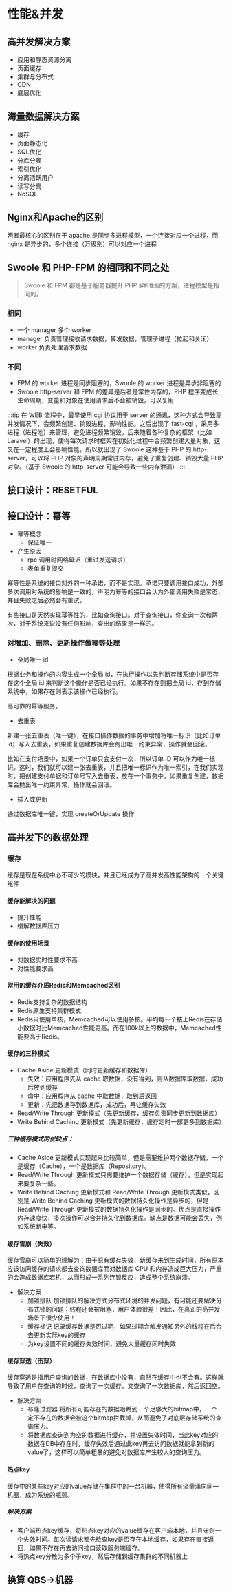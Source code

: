 # 性能&并发

## 高并发解决方案

- 应用和静态资源分离
- 页面缓存
- 集群与分布式
- CDN
- 底层优化

## 海量数据解决方案

- 缓存
- 页面静态化
- SQL优化
- 分库分表
- 索引优化
- 分离活跃用户
- 读写分离
- NoSQL

## Nginx和Apache的区别

两者最核心的区别在于 apache 是同步多进程模型，一个连接对应一个进程，而 nginx 是异步的，多个连接（万级别）可以对应一个进程

## Swoole 和 PHP-FPM 的相同和不同之处

> Swoole 和 FPM 都是基于服务器提升 PHP `解析性能`的方案，进程模型是相同的。

### 相同

- 一个 manager 多个 worker
- manager 负责管理接收请求数据，转发数据，管理子进程（拉起和关闭）
- worker 负责处理请求数据

### 不同

- FPM 的 worker 进程是同步阻塞的，Swoole 的 worker 进程是异步非阻塞的
- Swoole http-server 和 FPM 的差异是后者是常住内存的，PHP 程序变成长生命周期，变量和对象在使用请求后不会被销毁，可以复用

:::tip
在 WEB 流程中，最早使用 cgi 协议用于 server 的通讯，这种方式会导致高并发情况下，会频繁创建、销毁进程，影响性能。之后出现了 fast-cgi ，采用多进程（进程池）来管理，避免进程频繁销毁。后来随着各种复杂的框架（比如 Laravel）的出现，使得每次请求时框架在初始化过程中会频繁创建大量对象，这又在一定程度上会影响性能，所以就出现了 Swoole 这种基于 PHP 的 http-server，可以将 PHP 对象的声明周期常驻内存，避免了重复创建、销毁大量 PHP 对象。（基于 Swoole 的 http-server 可能会导致一些内存泄漏）
:::

## 接口设计：RESETFUL

## 接口设计：幂等

- 幂等概念
  - 保证唯一
- 产生原因
  - rpc 调用时网络延迟（重试发送请求）
  - 表单重复提交

幂等性是系统的接口对外的一种承诺，而不是实现。承诺只要调用接口成功，外部多次调用对系统的影响是一致的，声明为幂等的接口会认为外部调用失败是常态，并且失败之后必然会有重试。

有些接口是天然实现幂等性的，比如查询接口。对于查询接口，你查询一次和两次，对于系统来说没有任何影响，查出的结果是一样的。

### 对增加、删除、更新操作做幂等处理

- 全局唯一 id

根据业务和操作的内容生成一个全局 id，在执行操作以先判断存储系统中是否存在这个全局 id 来判断这个操作是否已经执行。如果不存在则把全局 id，存到存储系统中，如果存在则表示该操作已经执行。

高可靠的幂等服务。

- 去重表

新建一张去重表（唯一键），在接口操作数据的事务中增加将唯一标识（比如订单 id）写入去重表，如果重复创建数据库会跑出唯一约束异常，操作就会回滚。

比如在支付场景中，如果一个订单只会支付一次，所以订单 ID 可以作为唯一标识。这时，我们就可以建一张去重表，并且把唯一标识作为唯一索引，在我们实现时，把创建支付单据和订单号写入去重表，放在一个事务中，如果重复创建，数据库会抛出唯一约束异常，操作就会回滚。

- 插入或更新

通过数据库唯一键，实现 createOrUpdate 操作

## 高并发下的数据处理

### 缓存

缓存是现在系统中必不可少的模块，并且已经成为了高并发高性能架构的一个关键组件

#### 缓存能解决的问题

- 提升性能
- 缓解数据库压力

#### 缓存的使用场景

- 对数据实时性要求不高
- 对性能要求高

#### 常用的缓存介质Redis和Memcached区别

- Redis支持复杂的数据结构
- Redis原生支持集群模式
- Redis只使用单核，Memcached可以使用多核。平均每一个核上Redis在存储小数据时比Memcached性能更高。而在100k以上的数据中，Memcached性能要高于Redis。

#### 缓存的三种模式

- Cache Aside 更新模式（同时更新缓存和数据库）
  - 失效：应用程序先从 cache 取数据，没有得到，则从数据库取数据，成功后放到缓存
  - 命中：应用程序从 cache 中取数据，取到后返回
  - 更新：先把数据存到数据库，成功后，再让缓存失效
- Read/Write Through 更新模式（先更新缓存，缓存负责同步更新到数据库）
- Write Behind Caching 更新模式（先更新缓存，缓存定时一部更多到数据库）

##### 三种缓存模式的优缺点：

- Cache Aside 更新模式实现起来比较简单，但是需要维护两个数据存储，一个是缓存（Cache），一个是数据库（Repository）。
- Read/Write Through 更新模式只需要维护一个数据存储（缓存），但是实现起来要复杂一些。
- Write Behind Caching 更新模式和 Read/Write Through 更新模式类似，区别是 Write Behind Caching 更新模式的数据持久化操作是异步的，但是 Read/Write Through 更新模式的数据持久化操作是同步的。优点是直接操作内存速度快，多次操作可以合并持久化到数据库。缺点是数据可能会丢失，例如系统断电等。

#### 缓存雪崩（失效）

缓存雪崩可以简单的理解为：由于原有缓存失效，新缓存未到生成时间，所有原本应该访问缓存的请求都去查询数据库而对数据库 CPU 和内存造成巨大压力，严重的会造成数据库宕机，从而形成一系列连锁反应，造成整个系统崩溃。

- 解决方案
  - 加锁排队
    加锁排队的解决方式分布式环境的并发问题，有可能还要解决分布式锁的问题；线程还会被阻塞，用户体验很差！因此，在真正的高并发场景下很少使用！
  - 缓存标记
    记录缓存数据是否过期，如果过期会触发通知另外的线程在后台去更新实际key的缓存
  - 为key设置不同的缓存失效时间，避免大量缓存同时失效

#### 缓存穿透（击穿）

缓存穿透是指用户查询的数据，在数据库中没有，自然在缓存中也不会有。这样就导致了用户在查询的时候，查询了一次缓存，又查询了一次数据库，然后返回空。

- 解决方案
  - 布隆过滤器
    将所有可能存在的数据哈希到一个足够大的bitmap中，一个一定不存在的数据会被这个bitmap拦截掉，从而避免了对底层存储系统的查询压力。
  - 将数据库查询到为空的数据进行缓存，并设置失效时间，当此key对应的数据在DB中存在时，缓存失效后通过此key再去访问数据就能拿到新的value了，这样可以简单粗暴的避免对数据库产生较大的查询压力。

#### 热点key

缓存中的某些key对应的value存储在集群中的一台机器，使得所有流量涌向同一机器，成为系统的瓶颈。

##### 解决方案

- 客户端热点key缓存，将热点key对应的value缓存在客户端本地，并且守则一个失效时间。每次读请求都先检查key是否存在本地缓存，如果存在直接返回，如果不存在再去访问接口读取服务端缓存。
- 将热点key分散为多个子key，然后存储到缓存集群的不同机器上

## 换算 QBS->机器
